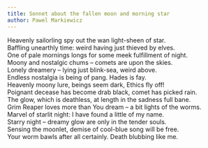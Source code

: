 ```yaml
---
title: Sonnet about the fallen moon and morning star
author: Pawel Markiewicz
---
```


Heavenly sailorling spy out the wan light-sheen of star.  
Baffling unearthly time: weird having just thieved by elves.  
One of pale mornings longs for some meek fulfillment of night.  
Moony and nostalgic chums – comets are upon the skies.  
Lonely dreamery – lying just blink-sea, weird above.  
Endless nostalgia is being of pang. Hades is fay.  
Heavenly moony lure, beings seem dark, Ethics fly off!  
Poignant decease has become drab black, comet has picked rain.  
The glow, which is deathless, at length in the sadness full bane.  
Grim Reaper loves more than You dream – a bit lights of the worms.  
Marvel of starlit night: I have found a little of my name.  
Starry night – dreamy glow are only in the tender souls.  
Sensing the moonlet, demise of cool-blue song will be free.  
Your worm bawls after all certainly. Death blubbing like me.  